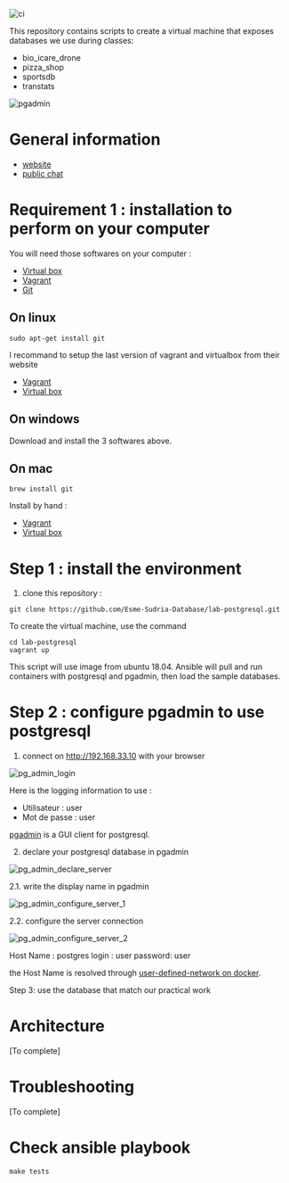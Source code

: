![ci](https://github.com/Esme-Sudria-Database/lab-postgresql/workflows/ci/badge.svg)


This repository contains scripts to create a virtual machine that exposes databases we use
during classes:

* bio_icare_drone
* pizza_shop
* sportsdb
* transtats

![pgadmin](docs/images/pg_admin_configure_server_3.png)

General information
===================

* [website](esme.farcellier.com)
* [public chat](https://gitter.im/esme-farcellier-com)

Requirement 1 : installation to perform on your computer
========================================================

You will need those softwares on your computer :

* [Virtual box](https://www.virtualbox.org/)
* [Vagrant](https://www.vagrantup.com/)
* [Git](https://git-scm.com/)

On linux
---------

```
sudo apt-get install git
```

I recommand to setup the last version of vagrant and virtualbox from their website

* [Vagrant](https://www.vagrantup.com/)
* [Virtual box](https://www.virtualbox.org/)

On windows
-----------

Download and install the 3 softwares above.

On mac
-------

```
brew install git
```

Install by hand :

* [Vagrant](https://www.vagrantup.com/)
* [Virtual box](https://www.virtualbox.org/)

Step 1 : install the environment
================================

1. clone this repository :

```
git clone https://github.com/Esme-Sudria-Database/lab-postgresql.git
```

To create the virtual machine, use the command

    cd lab-postgresql
    vagrant up

This script will use image from ubuntu 18.04. Ansible will pull and run containers with postgresql and pgadmin, then load
the sample databases.

Step 2 : configure pgadmin to use postgresql
============================================

1. connect on http://192.168.33.10 with your browser

![pg_admin_login](docs/images/pg_admin_login.png)

Here is the logging information to use :

* Utilisateur : user
* Mot de passe : user

[pgadmin](https://www.pgadmin.org/) is a GUI client for postgresql.

2. declare your postgresql database in pgadmin

![pg_admin_declare_server](docs/images/pg_admin_declare_server.png)

2.1. write the display name in pgadmin

![pg_admin_configure_server_1](docs/images/pg_admin_configure_server_1.png)

2.2. configure the server connection

![pg_admin_configure_server_2](docs/images/pg_admin_configure_server_2.png)

Host Name : postgres
login : user
password: user

the Host Name is resolved through [user-defined-network on docker](https://docs.docker.com/v17.09/engine/userguide/networking/configure-dns/).

Step 3: use the database that match our practical work

Architecture
============

[To complete]

Troubleshooting
===============

[To complete]

Check ansible playbook
=======================

    make tests
